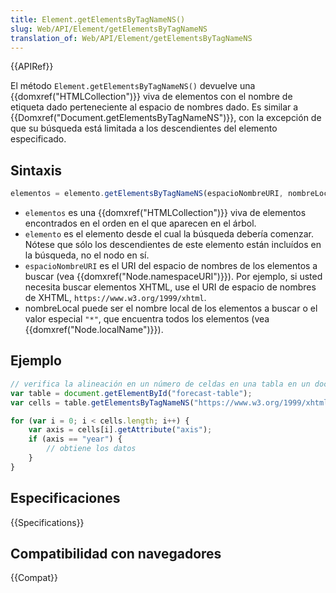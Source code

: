 ```yaml
---
title: Element.getElementsByTagNameNS()
slug: Web/API/Element/getElementsByTagNameNS
translation_of: Web/API/Element/getElementsByTagNameNS
---
```

{{APIRef}}

El método `Element.getElementsByTagNameNS()` devuelve una {{domxref("HTMLCollection")}} viva de elementos con el nombre de etiqueta dado perteneciente al espacio de nombres dado. Es similar a {{Domxref("Document.getElementsByTagNameNS")}}, con la excepción de que su búsqueda está limitada a los descendientes del elemento especificado.

## Sintaxis

```js
elementos = elemento.getElementsByTagNameNS(espacioNombreURI, nombreLocal)
```

- `elementos` es una {{domxref("HTMLCollection")}} viva de elementos encontrados en el orden en el que aparecen en el árbol.
- `elemento` es el elemento desde el cual la búsqueda debería comenzar. Nótese que sólo los descendientes de este elemento están incluídos en la búsqueda, no el nodo en sí.
- `espacioNombreURI` es el URI del espacio de nombres de los elementos a buscar (vea {{domxref("Node.namespaceURI")}}). Por ejemplo, si usted necesita buscar elementos XHTML, use el URI de espacio de nombres de XHTML, `https://www.w3.org/1999/xhtml`.
- nombreLocal puede ser el nombre local de los elementos a buscar o el valor especial `"*"`, que encuentra todos los elementos (vea {{domxref("Node.localName")}}).

## Ejemplo

```js
// verifica la alineación en un número de celdas en una tabla en un documento XHTML.
var table = document.getElementById("forecast-table");
var cells = table.getElementsByTagNameNS("https://www.w3.org/1999/xhtml", "td");

for (var i = 0; i < cells.length; i++) {
    var axis = cells[i].getAttribute("axis");
    if (axis == "year") {
        // obtiene los datos
    }
}
```

## Especificaciones

{{Specifications}}

## Compatibilidad con navegadores

{{Compat}}

